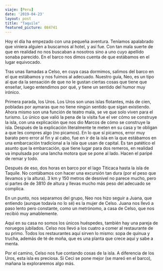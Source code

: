 ```yaml
---
viaje: [Peru]
date: '2019-04-23'
layout: post
title: "Taquile"
featured_picture: 084741
---
```


Hoy el día ha empezado con una pequeña aventura. Teníamos apalabrado que viniera alguien a buscarnos al hotel, y así fue. Con tan mala suerte de que en realidad no nos buscaban a nosotros sino a uno cuyo apellido sonaba parecido. En el barco nos dimos cuenta de que estábamos en el lugar equivocado.

Tras unas llamadas a Celso, en cuya casa dormimos, salimos del barco en el que estábamos y nos fuimos al adecuado. Nuestro guía, Neo, es un tipo al que da la sensación de que no le gustan ciertas cosas que tiene que enseñar, luego entendimos por qué, y tiene un sentido del humor muy irónico.

Primera parada, los Uros. Los Uros son unas islas flotantes, más de cien, pobladas por aymaras que no tiene ningún sentido que sigan existiendo. Ahora mismo son una función de teatro mala, se ve que solo viven para el turismo. Lo único que valió la pena de la visita fue el ver cómo se construye la isla, con una explicación que nos dio Marcos de cómo se construye la isla. Después de la explicación literalmente te meten en su casa y te obligan a que les compres algo (no picamos). En lo que sí picamos, error muy barato pero error al fin y al cabo, fue en ir de la isla en la que estábamos en una embarcación tradicional a la isla que usan de capital. Es tan patético el asunto que la embarcación, que tiene lugar para dos remeros, en realidad va impulsada por una lancha motora que se pone al lado. Hacen el paripé de remar y todo.

Después de eso, dos horas en barco por el lago Titicaca hasta la isla de Taquile. No contábamos con hacer una excursión tan dura (por el peso que llevamos y la altura). 3 km y 150 metros de desnivel no parece mucho, pero si partes de de 3810 de altura y llevas mucho más peso del adecuado se complica.

En un punto, nos separamos del grupo, Neo nos hizo seguir a Juana, que entiendo (aunque todavía no lo sé) es la mujer de Celso. Juana nos llevó a paso lento pero constante, como un metrónomo, a casa de Celso, que nos recibió muy amablemente.

Aquí en su casa no somos los únicos huéspedes, también hay una pareja de noruegos jubilados. Celso nos llevó a los cuatro a comer al restaurante de su primo. Todos los restaurantes aquí sirven lo mismo: sopa de quinua y trucha, además de té de moña, que es una planta que crece aquí y sabe a menta.

Por el camino, Celso nos fue contando cosas de la isla. A diferencia de los Uros, esta isla es preciosa. Si Ceci se pone mejor (se mareó en el barco), mañana la exploraremos algo más.
